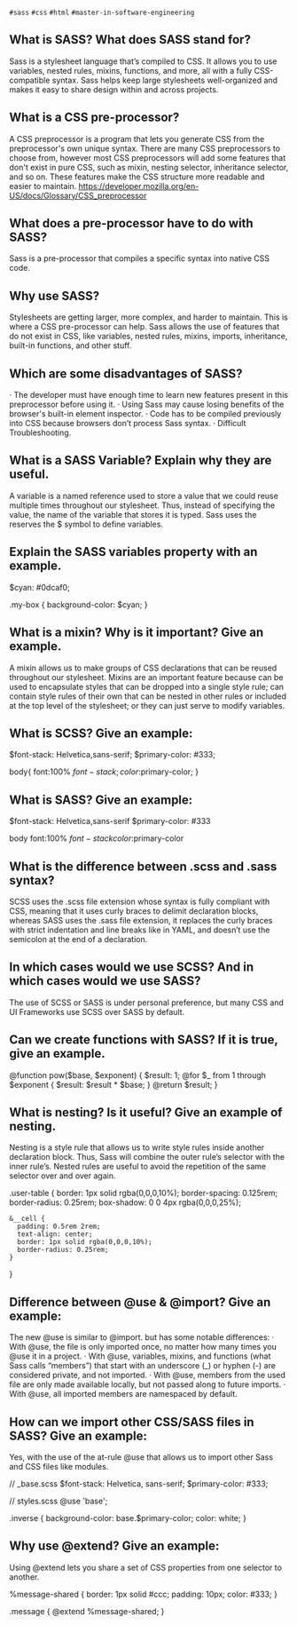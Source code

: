 `#sass` `#css` `#html` `#master-in-software-engineering`

## What is SASS? What does SASS stand for?

Sass is a stylesheet language that’s compiled to CSS. It allows you to use variables, nested rules, mixins, functions, and more, all with a fully CSS-compatible syntax. Sass helps keep large stylesheets well-organized and makes it easy to share design within and across projects.

## What is a CSS pre-processor?

A CSS preprocessor is a program that lets you generate CSS from the preprocessor's own unique syntax. There are many CSS preprocessors to choose from, however most CSS preprocessors will add some features that don't exist in pure CSS, such as mixin, nesting selector, inheritance selector, and so on. These features make the CSS structure more readable and easier to maintain.
https://developer.mozilla.org/en-US/docs/Glossary/CSS_preprocessor

## What does a pre-processor have to do with SASS?

Sass is a pre-processor that compiles a specific syntax into native CSS code.

## Why use SASS?

Stylesheets are getting larger, more complex, and harder to maintain. This is where a CSS pre-processor can help.
Sass allows the use of features that do not exist in CSS, like variables, nested rules, mixins, imports, inheritance, built-in functions, and other stuff. 

## Which are some disadvantages of SASS?

· The developer must have enough time to learn new features present in this preprocessor before using it.
· Using Sass may cause losing benefits of the browser's built-in element inspector.
· Code has to be compiled previously into CSS because browsers don’t process Sass syntax.
· Difficult Troubleshooting.

## What is a SASS Variable? Explain why they are useful.

A variable is a named reference used to store a value that we could reuse multiple times throughout our stylesheet. Thus, instead of specifying the value, the name of the variable that stores it is typed. Sass uses the reserves the $ symbol to define variables.
 
## Explain the SASS variables property with an example.

  $cyan:    #0dcaf0;

  .my-box {
    background-color: $cyan;
  }

## What is a mixin? Why is it important? Give an example.

A mixin allows us to make groups of CSS declarations that can be reused throughout our stylesheet. Mixins are an important feature because can be used to encapsulate styles that can be dropped into a single style rule; can contain style rules of their own that can be nested in other rules or included at the top level of the stylesheet; or they can just serve to modify variables.

## What is SCSS? Give an example:

  $font-stack: Helvetica,sans-serif;
  $primary-color: #333;

  body{
    font:100% $font-stack;
    color:$primary-color;
  }

## What is SASS? Give an example:

  $font-stack: Helvetica,sans-serif
  $primary-color: #333

  body
    font:100% $font-stack
    color:$primary-color

## What is the difference between .scss and .sass syntax?

SCSS uses the .scss file extension whose syntax is fully compliant with CSS, meaning that it uses curly braces to delimit declaration blocks, whereas SASS uses the .sass file extension, it replaces the curly braces with strict indentation and line breaks like in YAML, and doesn’t use the semicolon at the end of a declaration.

## In which cases would we use SCSS? And in which cases would we use SASS?

The use of SCSS or SASS is under personal preference, but many CSS and UI Frameworks use SCSS over SASS by default.

## Can we create functions with SASS? If it is true, give an example.

  @function pow($base, $exponent) {
    $result: 1;
    @for $_ from 1 through $exponent {
      $result: $result * $base;
    }
    @return $result;
  }

## What is nesting? Is it useful? Give an example of nesting.

Nesting is a style rule that allows us to write style rules inside another declaration block. Thus, Sass will combine the outer rule’s selector with the inner rule’s. Nested rules are useful to avoid the repetition of the same selector over and over again.

  .user-table {
    border: 1px solid rgba(0,0,0,10%);
    border-spacing: 0.125rem;
    border-radius: 0.25rem;
    box-shadow: 0 0 4px rgba(0,0,0,25%);

    &__cell {
      padding: 0.5rem 2rem;
      text-align: center;
      border: 1px solid rgba(0,0,0,10%);
      border-radius: 0.25rem;
    }
  }
 
## Difference between @use & @import? Give an example:

The new @use is similar to @import. but has some notable differences:
· With @use, the file is only imported once, no matter how many times you @use it in a project.
· With @use, variables, mixins, and functions (what Sass calls “members”) that start with an underscore (_) or hyphen (-) are considered private, and not imported.
· With @use, members from the used file are only made available locally, but not passed along to future imports.
· With @use, all imported members are namespaced by default.

## How can we import other CSS/SASS files in SASS? Give an example:

Yes, with the use of the at-rule @use that allows us to import other Sass and CSS files like modules.

  // _base.scss
  $font-stack:    Helvetica, sans-serif;
  $primary-color: #333;

  // styles.scss
  @use 'base';

  .inverse {
    background-color: base.$primary-color;
    color: white;
  }
 
## Why use @extend? Give an example:

Using @extend lets you share a set of CSS properties from one selector to another. 

  %message-shared {
    border: 1px solid #ccc;
    padding: 10px;
    color: #333;
  }

  .message {
    @extend %message-shared;
  }

